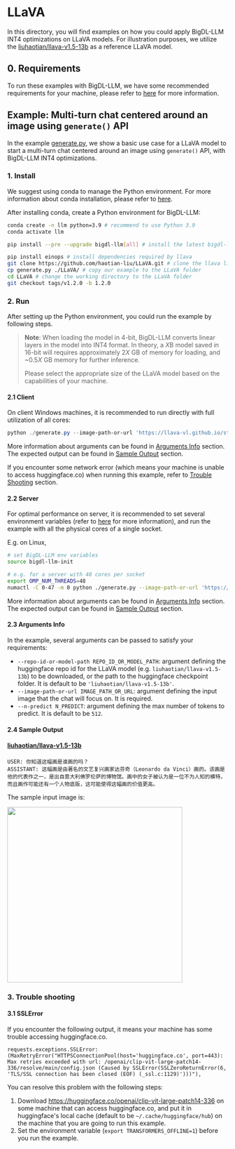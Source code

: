 # LLaVA

In this directory, you will find examples on how you could apply BigDL-LLM INT4 optimizations on LLaVA models. For illustration purposes, we utilize the [liuhaotian/llava-v1.5-13b](https://huggingface.co/liuhaotian/llava-v1.5-13b) as a reference LLaVA model.

## 0. Requirements
To run these examples with BigDL-LLM, we have some recommended requirements for your machine, please refer to [here](../README.md#recommended-requirements) for more information.

## Example: Multi-turn chat centered around an image using `generate()` API
In the example [generate.py](./generate.py), we show a basic use case for a LLaVA model to start a multi-turn chat centered around an image using `generate()` API, with BigDL-LLM INT4 optimizations.
### 1. Install
We suggest using conda to manage the Python environment. For more information about conda installation, please refer to [here](https://docs.conda.io/en/latest/miniconda.html#).

After installing conda, create a Python environment for BigDL-LLM:
```bash
conda create -n llm python=3.9 # recommend to use Python 3.9
conda activate llm

pip install --pre --upgrade bigdl-llm[all] # install the latest bigdl-llm nightly build with 'all' option

pip install einops # install dependencies required by llava
git clone https://github.com/haotian-liu/LLaVA.git # clone the llava libary
cp generate.py ./LLaVA/ # copy our example to the LLaVA folder
cd LLaVA # change the working directory to the LLaVA folder
git checkout tags/v1.2.0 -b 1.2.0
```

### 2. Run
After setting up the Python environment, you could run the example by following steps.

> **Note**: When loading the model in 4-bit, BigDL-LLM converts linear layers in the model into INT4 format. In theory, a *X*B model saved in 16-bit will requires approximately 2*X* GB of memory for loading, and ~0.5*X* GB memory for further inference.
>
> Please select the appropriate size of the LLaVA model based on the capabilities of your machine.

#### 2.1 Client
On client Windows machines, it is recommended to run directly with full utilization of all cores:
```powershell
python ./generate.py --image-path-or-url 'https://llava-vl.github.io/static/images/monalisa.jpg'
```
More information about arguments can be found in [Arguments Info](#23-arguments-info) section. The expected output can be found in [Sample Output](#24-sample-output) section.

If you encounter some network error (which means your machine is unable to access huggingface.co) when running this example, refer to [Trouble Shooting](#3-trouble-shooting) section.

#### 2.2 Server
For optimal performance on server, it is recommended to set several environment variables (refer to [here](../README.md#best-known-configuration-on-linux) for more information), and run the example with all the physical cores of a single socket.

E.g. on Linux,
```bash
# set BigDL-LLM env variables
source bigdl-llm-init

# e.g. for a server with 48 cores per socket
export OMP_NUM_THREADS=48
numactl -C 0-47 -m 0 python ./generate.py --image-path-or-url 'https://llava-vl.github.io/static/images/monalisa.jpg'
```
More information about arguments can be found in [Arguments Info](#23-arguments-info) section. The expected output can be found in [Sample Output](#24-sample-output) section.

#### 2.3 Arguments Info
In the example, several arguments can be passed to satisfy your requirements:

- `--repo-id-or-model-path REPO_ID_OR_MODEL_PATH`: argument defining the huggingface repo id for the LLaVA model (e.g. `liuhaotian/llava-v1.5-13b`) to be downloaded, or the path to the huggingface checkpoint folder. It is default to be `'liuhaotian/llava-v1.5-13b'`.
- `--image-path-or-url IMAGE_PATH_OR_URL`: argument defining the input image that the chat will focus on. It is required.
- `--n-predict N_PREDICT`: argument defining the max number of tokens to predict. It is default to be `512`.


#### 2.4 Sample Output
#### [liuhaotian/llava-v1.5-13b](https://huggingface.co/liuhaotian/llava-v1.5-13b)

```log
USER: 你知道这幅画是谁画的吗？
ASSISTANT: 这幅画是由著名的文艺复兴画家达芬奇（Leonardo da Vinci）画的。该画是他的代表作之一，是出自意大利佛罗伦萨的博物馆。画中的女子被认为是一位不为人知的模特，而且画作可能还有一个人物底版，这可能使得这幅画的价值更高。
```

The sample input image is:

<a href="https://llava-vl.github.io/static/images/monalisa.jpg"><img width=400px src="https://llava-vl.github.io/static/images/monalisa.jpg" ></a>

### 3. Trouble shooting

#### 3.1 SSLError
If you encounter the following output, it means your machine has some trouble accessing huggingface.co.
```log
requests.exceptions.SSLError: (MaxRetryError("HTTPSConnectionPool(host='huggingface.co', port=443): Max retries exceeded with url: /openai/clip-vit-large-patch14-336/resolve/main/config.json (Caused by SSLError(SSLZeroReturnError(6, 'TLS/SSL connection has been closed (EOF) (_ssl.c:1129)')))"),
```

You can resolve this problem with the following steps:
1. Download https://huggingface.co/openai/clip-vit-large-patch14-336 on some machine that can access huggingface.co, and put it in huggingface's local cache (default to be `~/.cache/huggingface/hub`) on the machine that you are going to run this example.
2. Set the environment variable (`export TRANSFORMERS_OFFLINE=1`) before you run the example.